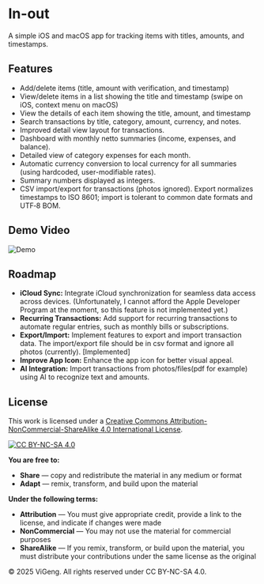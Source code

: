 # In-out

A simple iOS and macOS app for tracking items with titles, amounts, and timestamps.

## Features

- Add/delete items (title, amount with verification, and timestamp)
- View/delete items in a list showing the title and timestamp (swipe on iOS, context menu on macOS)
- View the details of each item showing the title, amount, and timestamp
- Search transactions by title, category, amount, currency, and notes.
- Improved detail view layout for transactions.
- Dashboard with monthly netto summaries (income, expenses, and balance).
- Detailed view of category expenses for each month.
- Automatic currency conversion to local currency for all summaries (using hardcoded, user-modifiable rates).
- Summary numbers displayed as integers.
- CSV import/export for transactions (photos ignored). Export normalizes timestamps to ISO 8601; import is tolerant to common date formats and UTF‑8 BOM.

## Demo Video

![Demo](assets/demo.gif)

## Roadmap

- **iCloud Sync:** Integrate iCloud synchronization for seamless data access across devices. (Unfortunately, I cannot afford the Apple Developer Program at the moment, so this feature is not implemented yet.)
- **Recurring Transactions:** Add support for recurring transactions to automate regular entries, such as monthly bills or subscriptions.
- **Export/Import:** Implement features to export and import transaction data. The import/export file should be in csv format and ignore all photos (currently). [Implemented]
- **Improve App Icon:** Enhance the app icon for better visual appeal.
- **AI Integration:** Import transactions from photos/files(pdf for example) using AI to recognize text and amounts.

## License

This work is licensed under a [Creative Commons Attribution-NonCommercial-ShareAlike 4.0 International License](http://creativecommons.org/licenses/by-nc-sa/4.0/).

[![CC BY-NC-SA 4.0](https://licensebuttons.net/l/by-nc-sa/4.0/88x31.png)](http://creativecommons.org/licenses/by-nc-sa/4.0/)

**You are free to:**

- **Share** — copy and redistribute the material in any medium or format
- **Adapt** — remix, transform, and build upon the material

**Under the following terms:**

- **Attribution** — You must give appropriate credit, provide a link to the license, and indicate if changes were made
- **NonCommercial** — You may not use the material for commercial purposes
- **ShareAlike** — If you remix, transform, or build upon the material, you must distribute your contributions under the same license as the original

© 2025 ViGeng. All rights reserved under CC BY-NC-SA 4.0.

